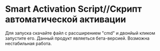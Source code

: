
# Smart Activation Script//Скрипт автоматической активации 
Для запуска скачайте файл с рассширением "сmd" и двонйый кликом запустите его.
Данный продукт являеться бета-версией. Возможна нестабильная работа.
